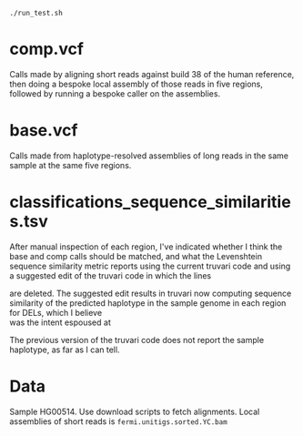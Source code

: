 ```
./run_test.sh
```

# comp.vcf 
Calls made by aligning short reads against build 38 of the human reference, then 
doing a bespoke local assembly of 
those reads in five regions, followed by running a bespoke caller on the assemblies. 

# base.vcf 
Calls made from haplotype-resolved assemblies of long reads in the same sample at the same five regions. 

# classifications_sequence_similarities.tsv

After manual inspection of each region, I've indicated whether I think the base and comp calls should be matched, 
and what the Levenshtein sequence similarity metric reports using the current truvari code 
and using a suggested edit of the truvari code in which the lines 

are deleted. The suggested edit results in truvari now computing sequence similarity of the 
predicted haplotype in the sample genome in each region for DELs, which I believe  
was the intent espoused at 

The previous version of the truvari code does not report the sample haplotype, as far as I can tell. 

# Data

Sample HG00514. Use download scripts to fetch alignments. Local assemblies of short reads is 
`fermi.unitigs.sorted.YC.bam`




